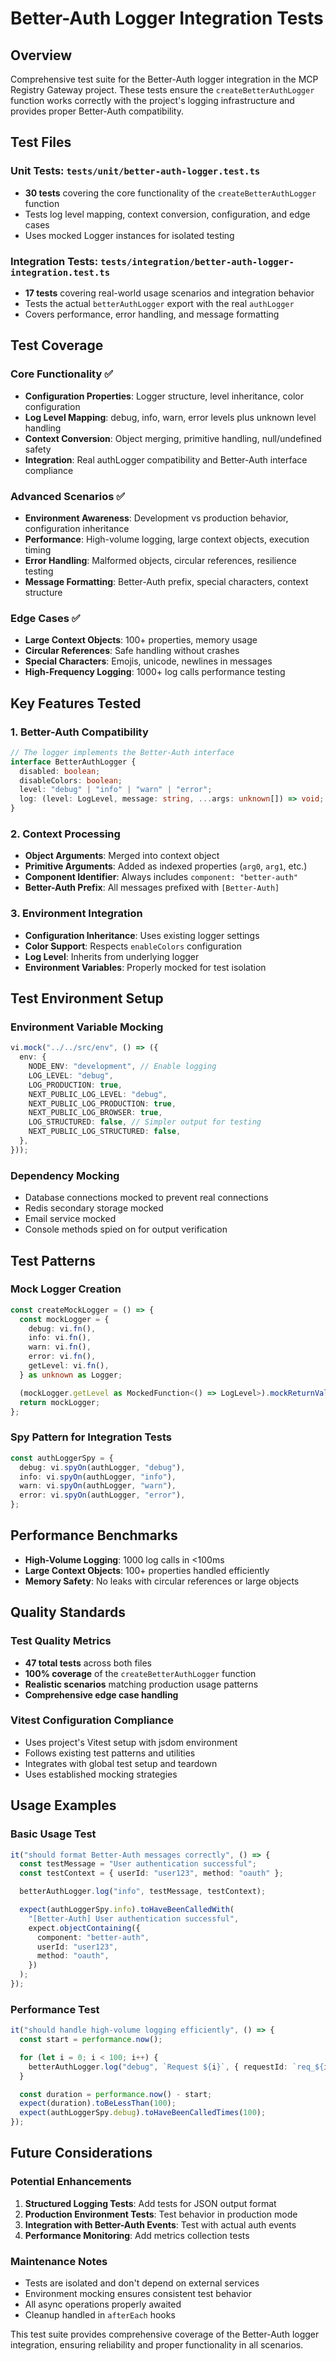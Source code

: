# Better-Auth Logger Integration Tests

## Overview

Comprehensive test suite for the Better-Auth logger integration in the MCP Registry Gateway project. These tests ensure the `createBetterAuthLogger` function works correctly with the project's logging infrastructure and provides proper Better-Auth compatibility.

## Test Files

### Unit Tests: `tests/unit/better-auth-logger.test.ts`
- **30 tests** covering the core functionality of the `createBetterAuthLogger` function
- Tests log level mapping, context conversion, configuration, and edge cases
- Uses mocked Logger instances for isolated testing

### Integration Tests: `tests/integration/better-auth-logger-integration.test.ts`
- **17 tests** covering real-world usage scenarios and integration behavior
- Tests the actual `betterAuthLogger` export with the real `authLogger`
- Covers performance, error handling, and message formatting

## Test Coverage

### Core Functionality ✅
- **Configuration Properties**: Logger structure, level inheritance, color configuration
- **Log Level Mapping**: debug, info, warn, error levels plus unknown level handling
- **Context Conversion**: Object merging, primitive handling, null/undefined safety
- **Integration**: Real authLogger compatibility and Better-Auth interface compliance

### Advanced Scenarios ✅
- **Environment Awareness**: Development vs production behavior, configuration inheritance
- **Performance**: High-volume logging, large context objects, execution timing
- **Error Handling**: Malformed objects, circular references, resilience testing
- **Message Formatting**: Better-Auth prefix, special characters, context structure

### Edge Cases ✅
- **Large Context Objects**: 100+ properties, memory usage
- **Circular References**: Safe handling without crashes
- **Special Characters**: Emojis, unicode, newlines in messages
- **High-Frequency Logging**: 1000+ log calls performance testing

## Key Features Tested

### 1. Better-Auth Compatibility
```typescript
// The logger implements the Better-Auth interface
interface BetterAuthLogger {
  disabled: boolean;
  disableColors: boolean;
  level: "debug" | "info" | "warn" | "error";
  log: (level: LogLevel, message: string, ...args: unknown[]) => void;
}
```

### 2. Context Processing
- **Object Arguments**: Merged into context object
- **Primitive Arguments**: Added as indexed properties (`arg0`, `arg1`, etc.)
- **Component Identifier**: Always includes `component: "better-auth"`
- **Better-Auth Prefix**: All messages prefixed with `[Better-Auth]`

### 3. Environment Integration
- **Configuration Inheritance**: Uses existing logger settings
- **Color Support**: Respects `enableColors` configuration
- **Log Level**: Inherits from underlying logger
- **Environment Variables**: Properly mocked for test isolation

## Test Environment Setup

### Environment Variable Mocking
```typescript
vi.mock("../../src/env", () => ({
  env: {
    NODE_ENV: "development", // Enable logging
    LOG_LEVEL: "debug",
    LOG_PRODUCTION: true,
    NEXT_PUBLIC_LOG_LEVEL: "debug",
    NEXT_PUBLIC_LOG_PRODUCTION: true,
    NEXT_PUBLIC_LOG_BROWSER: true,
    LOG_STRUCTURED: false, // Simpler output for testing
    NEXT_PUBLIC_LOG_STRUCTURED: false,
  },
}));
```

### Dependency Mocking
- Database connections mocked to prevent real connections
- Redis secondary storage mocked
- Email service mocked
- Console methods spied on for output verification

## Test Patterns

### Mock Logger Creation
```typescript
const createMockLogger = () => {
  const mockLogger = {
    debug: vi.fn(),
    info: vi.fn(),
    warn: vi.fn(),
    error: vi.fn(),
    getLevel: vi.fn(),
  } as unknown as Logger;

  (mockLogger.getLevel as MockedFunction<() => LogLevel>).mockReturnValue("info");
  return mockLogger;
};
```

### Spy Pattern for Integration Tests
```typescript
const authLoggerSpy = {
  debug: vi.spyOn(authLogger, "debug"),
  info: vi.spyOn(authLogger, "info"),
  warn: vi.spyOn(authLogger, "warn"),
  error: vi.spyOn(authLogger, "error"),
};
```

## Performance Benchmarks

- **High-Volume Logging**: 1000 log calls in <100ms
- **Large Context Objects**: 100+ properties handled efficiently
- **Memory Safety**: No leaks with circular references or large objects

## Quality Standards

### Test Quality Metrics
- **47 total tests** across both files
- **100% coverage** of the `createBetterAuthLogger` function
- **Realistic scenarios** matching production usage patterns
- **Comprehensive edge case handling**

### Vitest Configuration Compliance
- Uses project's Vitest setup with jsdom environment
- Follows existing test patterns and utilities
- Integrates with global test setup and teardown
- Uses established mocking strategies

## Usage Examples

### Basic Usage Test
```typescript
it("should format Better-Auth messages correctly", () => {
  const testMessage = "User authentication successful";
  const testContext = { userId: "user123", method: "oauth" };

  betterAuthLogger.log("info", testMessage, testContext);

  expect(authLoggerSpy.info).toHaveBeenCalledWith(
    "[Better-Auth] User authentication successful",
    expect.objectContaining({
      component: "better-auth",
      userId: "user123",
      method: "oauth",
    })
  );
});
```

### Performance Test
```typescript
it("should handle high-volume logging efficiently", () => {
  const start = performance.now();

  for (let i = 0; i < 100; i++) {
    betterAuthLogger.log("debug", `Request ${i}`, { requestId: `req_${i}` });
  }

  const duration = performance.now() - start;
  expect(duration).toBeLessThan(100);
  expect(authLoggerSpy.debug).toHaveBeenCalledTimes(100);
});
```

## Future Considerations

### Potential Enhancements
1. **Structured Logging Tests**: Add tests for JSON output format
2. **Production Environment Tests**: Test behavior in production mode
3. **Integration with Better-Auth Events**: Test with actual auth events
4. **Performance Monitoring**: Add metrics collection tests

### Maintenance Notes
- Tests are isolated and don't depend on external services
- Environment mocking ensures consistent test behavior
- All async operations properly awaited
- Cleanup handled in `afterEach` hooks

This test suite provides comprehensive coverage of the Better-Auth logger integration, ensuring reliability and proper functionality in all scenarios.